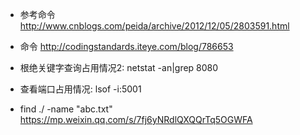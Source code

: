 - 参考命令 http://www.cnblogs.com/peida/archive/2012/12/05/2803591.html
- 命令 http://codingstandards.iteye.com/blog/786653

- 根绝关键字查询占用情况2: netstat -an|grep 8080
- 查看端口占用情况: lsof -i:5001
- find ./ -name "abc.txt" https://mp.weixin.qq.com/s/7fj6yNRdlQXQQrTq5OGWFA
